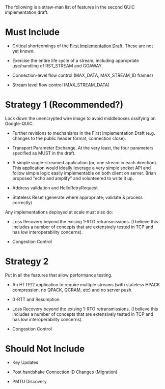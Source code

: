 The following is a straw-man list of features in the second QUIC implementation draft.

# Must Include

* Critical shortcomings of the [First Implementation Draft](https://github.com/quicwg/base-drafts/wiki/First-Implementation-Draft). These are not yet known.

* Exercise the entire life cycle of a stream, including appropriate use/handling of RST_STREAM and GOAWAY.

* Connection-level flow control (MAX_DATA, MAX_STREAM_ID frames)

* Stream level flow control (MAX_STREAM_DATA)

# Strategy 1 (Recommended?)

Lock down the unencrypted wire image to avoid middleboxes ossifying on Google-QUIC.

* Further revisions to mechanisms in the First Implementation Draft (e.g. changes to the public header format, connection close).

* Transport Parameter Exchange. At the very least, the four parameters specified as MUST in the draft.

* A simple single-streamed application (or, one stream in each direction). This application would ideally leverage a very simple socket API and follow simple logic easily implementable on both client on server. Brian proposed "echo and amplify" and volunteered to write it up.

* Address validation and HelloRetryRequest

* Stateless Reset (generate where appropriate; validate & process correctly)

Any implementations deployed at scale must also do:

* Loss Recovery beyond the exising 1-RTO retransmissions. (I believe this includes a number of concepts that are extensively tested in TCP and has low interoperability concerns).

* Congestion Control

# Strategy 2

Put in all the features that allow performance testing.

* An HTTP/2 application to require multiple streams (with stateless HPACK compression, no QPACK, QCRAM, etc) and no server push.

* 0-RTT and Resumption

* Loss Recovery beyond the exising 1-RTO retransmissions. (I believe this includes a number of concepts that are extensively tested in TCP and has low interoperability concerns). 

* Congestion Control

# Should Not Include

* Key Updates

* Post handshake Connection ID Changes (Migration)

* PMTU Discovery